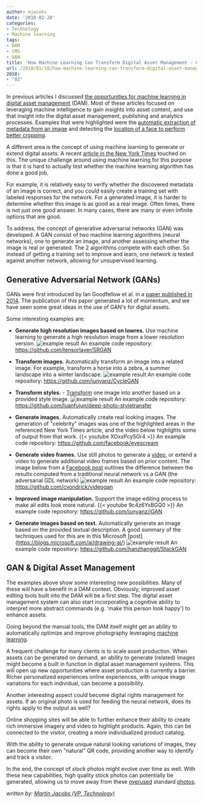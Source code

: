 ```yaml
---
author: mjacobs
date: '2018-02-28'
categories:
- Technology
- Machine learning
tags:
- DAM
- CMS
- GAN
title: 'How Machine Learning Can Transform Digital Asset Management - GAN'
url: /2018/01/18/how-machine-learning-can-transform-digital-asset-management-gan
2018:
- "02"
---
```


In previous articles I discussed [the opportunities for machine learning in digital asset management](https://www.linkedin.com/pulse/how-machine-learning-can-transform-digital-asset-martin-jacobs) (DAM). Most of these articles focused on leveraging machine intelligence to gain insights into asset content, and use that insight into the digital asset management, publishing and analytics processes. Examples that were highlighted were the [automatic extraction of metadata from an image](/2017/01/11/how-machine-learning-can-transform-digital-asset-management-iii) and detecting the [location of a face to perform better cropping](/2017/01/19/how-machine-learning-can-transform-digital-asset-management-smartcrop).

A different area is the concept of using machine learning to generate or extend digital assets. A recent [article in the New York Times](https://www.nytimes.com/interactive/2018/01/02/technology/ai-generated-photos.html) touched on this. The unique challenge around using machine learning for this purpose is that it is hard to actually test whether the machine learning algorithm has done a good job. 

For example, it is relatively easy to verify whether the discovered metadata of an image is correct, and you could easily create a training set with labeled responses for the network. For a generated image, it is harder to determine whether this image is as good as a real image. Often times, there is not just one good answer. In many cases, there are many or even infinite options that are good.

To address, the concept of generative adversarial networks (GAN) was developed. A GAN consist of two machine learning algorithms (neural networks), one to generate an image, and another assessing whether the image is real or generated. The 2 algorithms compete with each other. So instead of getting a training set to improve and learn, one network is tested against another network, allowing for unsupervised learning.


Generative Adversarial Network (GANs)
------------------

GANs were first introduced by Ian Goodfellow et al. in a [paper published in 2014](https://arxiv.org/abs/1406.2661). The publication of this paper generated a lot of momentum, and we have seen some great ideas in the use of GAN's for digital assets. 

Some interesting examples are:

- **Generate high resolution images based on lowres.** Use machine learning to generate a high resolution image from a lower resolution version. 
![example result](https://github.com/tensorlayer/srgan/raw/master/img/SRGAN_Result3.png)
An example code repository: https://github.com/tensorlayer/SRGAN

- **Transform images.** Automatically transform an image into a related image. For example, transform a horse into a zebra, a summer landscape into a winter landscape. 
![example result](https://camo.githubusercontent.com/69cbc0371777fba5d251a564e2f8a8f38d1bf43f/68747470733a2f2f6a756e79616e7a2e6769746875622e696f2f4379636c6547414e2f696d616765732f7465617365725f686967685f7265732e6a7067)
An example code repository: https://github.com/junyanz/CycleGAN

- **Transform styles.** - [Transform](https://www.theverge.com/2017/3/30/15124466/ai-photo-style-transfer-deep-neural-nets-adobe) one image into another based on a provided style image. 
![example result](/media/dam_gan/style_transfer.png)
An example code repository: https://github.com/luanfujun/deep-photo-styletransfer

- **Generate images.** Automatically create real looking images. The generation of "celebrity" images was one of the highlighted areas in the referenced New York Times article, and the video below highlights some of output from that work. 
{{< youtube XOxxPcy5Gr4 >}}
An example code repository: https://github.com/facebook/eyescream

- **Generate video frames.** Use still photos to generate a [video](https://www.popsci.com/this-ai-generates-video-from-stills), or extend a video to generate additional video frames based on prior content. The image below from a [Facebook post](https://code.facebook.com/posts/1587249151575490/a-path-to-unsupervised-learning-through-adversarial-networks/) outlines the difference between the results computed from a traditional neural network vs a GAN (the adversarial GDL network)
![example result](https://scontent-ort2-1.xx.fbcdn.net/v/t39.2365-6/13437806_1761667164091469_1027270248_n.jpg?oh=0c9e785a57e13ab874e7d876e102e61f&oe=5ADB9C5B)
An example code repository: https://github.com/cvondrick/videogan

- **Improved image manipulation.** Support the image editing process to make all edits look more natural.
{{< youtube 9c4z6YsBGQ0 >}}
An example code repository: https://github.com/junyanz/iGAN

- **Generate images based on text.** Automatically generate an image based on the provided textual description. A good summary of the techniques used for this are in this Microsoft [post] (https://blogs.microsoft.com/ai/drawing-ai/)
![example result](https://github.com/hanzhanggit/StackGAN/raw/master/examples/bird3.jpg)
An example code repository: https://github.com/hanzhanggit/StackGAN 


GAN & Digital Asset Management
--------------------

The examples above show some interesting new possibilities. Many of these will have a benefit in a DAM context. Obviously, improved asset editing tools built into the DAM will be a first step. The digital asset management system can also start incorporating a cognitive ability to interpret more abstract commands (e.g. 'make this person look happy') to enhance assets.

Going beyond the manual tools, the DAM itself might get an ability to automatically optimize and improve photography leveraging [machine learning](https://thenextweb.com/apps/2017/04/07/adobes-sensei-ai-make-amateur-selfies-look-like-pro-headshots/).

A frequent challenge for many clients is to scale asset production. When assets can be generated on demand, an ability to generate (related) images might become a built in function in digital asset management systems. This will open up new opportunities where asset production is currently a barrier. Richer personalized experiences online experiences, with unique image variations for each individual, can become a possibility.

Another interesting aspect could become digital rights management for assets. If an original photo is used for feeding the neural network, does its rights apply to the output as well?

Online shopping sites will be able to further enhance their ability to create rich immersive imagery and video to highlight products. Again, this can be connected to the visitor, creating a more individualized product catalog.

With the ability to generate unique natural looking variations of images, they can become their own "natural" QR code, providing another way to identify and track a visitor. 

In the end, the concept of stock photos might evolve over time as well. With these new capabilities, high quality stock photos can potentially be generated, allowing us to move away from these [overused](http://overexposedmodel.tumblr.com/) standard [photos](http://www.adweek.com/creativity/vince-vaughns-hilarious-stock-photos-were-made-these-equally-ludicrous-originals-163285/).


_written by: [Martin Jacobs (VP, Technology)](https://www.linkedin.com/in/martinjacobs1)_

